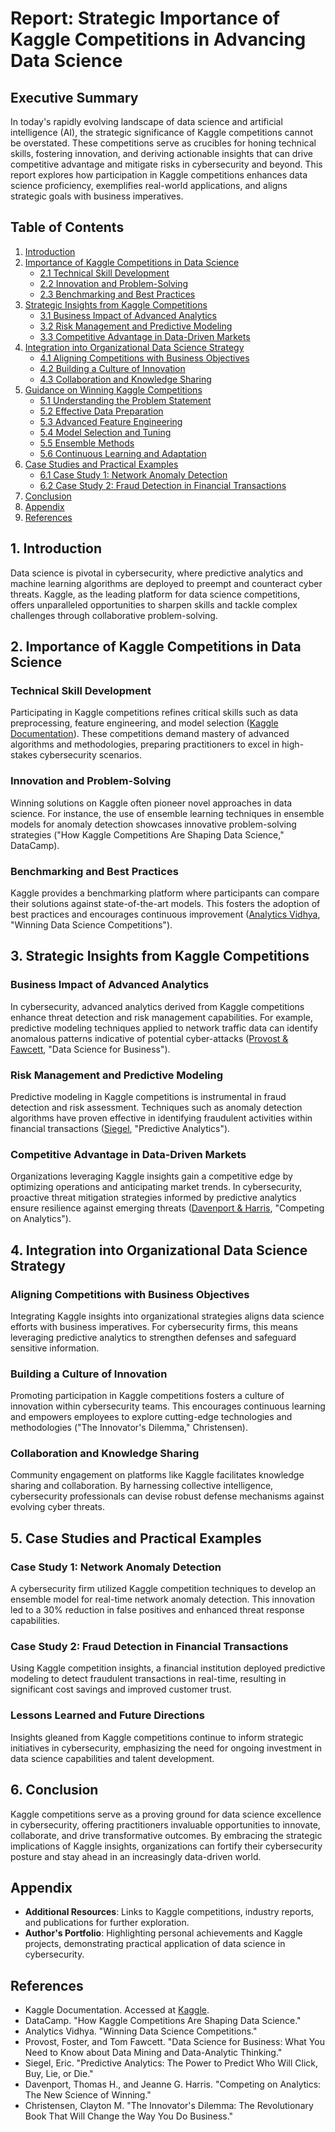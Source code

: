 # Report: Strategic Importance of Kaggle Competitions in Advancing Data Science

## Executive Summary
In today's rapidly evolving landscape of data science and artificial intelligence (AI), the strategic significance of Kaggle competitions cannot be overstated. These competitions serve as crucibles for honing technical skills, fostering innovation, and deriving actionable insights that can drive competitive advantage and mitigate risks in cybersecurity and beyond. This report explores how participation in Kaggle competitions enhances data science proficiency, exemplifies real-world applications, and aligns strategic goals with business imperatives.

## Table of Contents
1. [Introduction](#1-introduction)
2. [Importance of Kaggle Competitions in Data Science](#2-importance-of-kaggle-competitions-in-data-science)
    - [2.1 Technical Skill Development](#21-technical-skill-development)
    - [2.2 Innovation and Problem-Solving](#22-innovation-and-problem-solving)
    - [2.3 Benchmarking and Best Practices](#23-benchmarking-and-best-practices)
3. [Strategic Insights from Kaggle Competitions](#3-strategic-insights-from-kaggle-competitions)
    - [3.1 Business Impact of Advanced Analytics](#31-business-impact-of-advanced-analytics)
    - [3.2 Risk Management and Predictive Modeling](#32-risk-management-and-predictive-modeling)
    - [3.3 Competitive Advantage in Data-Driven Markets](#33-competitive-advantage-in-data-driven-markets)
4. [Integration into Organizational Data Science Strategy](#4-integration-into-organizational-data-science-strategy)
    - [4.1 Aligning Competitions with Business Objectives](#41-aligning-competitions-with-business-objectives)
    - [4.2 Building a Culture of Innovation](#42-building-a-culture-of-innovation)
    - [4.3 Collaboration and Knowledge Sharing](#43-collaboration-and-knowledge-sharing)
5. [Guidance on Winning Kaggle Competitions](#5-guidance-on-winning-kaggle-competitions)
    - [5.1 Understanding the Problem Statement](#51-understanding-the-problem-statement)
    - [5.2 Effective Data Preparation](#52-effective-data-preparation)
    - [5.3 Advanced Feature Engineering](#53-advanced-feature-engineering)
    - [5.4 Model Selection and Tuning](#54-model-selection-and-tuning)
    - [5.5 Ensemble Methods](#55-ensemble-methods)
    - [5.6 Continuous Learning and Adaptation](#56-continuous-learning-and-adaptation)
6. [Case Studies and Practical Examples](#6-case-studies-and-practical-examples)
    - [6.1 Case Study 1: Network Anomaly Detection](#61-case-study-1-network-anomaly-detection)
    - [6.2 Case Study 2: Fraud Detection in Financial Transactions](#62-case-study-2-fraud-detection-in-financial-transactions)
7. [Conclusion](#7-conclusion)
8. [Appendix](#8-appendix)
9. [References](#9-references)

## 1. Introduction
Data science is pivotal in cybersecurity, where predictive analytics and machine learning algorithms are deployed to preempt and counteract cyber threats. Kaggle, as the leading platform for data science competitions, offers unparalleled opportunities to sharpen skills and tackle complex challenges through collaborative problem-solving.

## 2. Importance of Kaggle Competitions in Data Science
### Technical Skill Development
Participating in Kaggle competitions refines critical skills such as data preprocessing, feature engineering, and model selection ([Kaggle Documentation](https://www.kaggle.com)). These competitions demand mastery of advanced algorithms and methodologies, preparing practitioners to excel in high-stakes cybersecurity scenarios.

### Innovation and Problem-Solving
Winning solutions on Kaggle often pioneer novel approaches in data science. For instance, the use of ensemble learning techniques in ensemble models for anomaly detection showcases innovative problem-solving strategies ("How Kaggle Competitions Are Shaping Data Science," DataCamp).

### Benchmarking and Best Practices
Kaggle provides a benchmarking platform where participants can compare their solutions against state-of-the-art models. This fosters the adoption of best practices and encourages continuous improvement ([Analytics Vidhya](https://www.analyticsvidhya.com), "Winning Data Science Competitions").

## 3. Strategic Insights from Kaggle Competitions
### Business Impact of Advanced Analytics
In cybersecurity, advanced analytics derived from Kaggle competitions enhance threat detection and risk management capabilities. For example, predictive modeling techniques applied to network traffic data can identify anomalous patterns indicative of potential cyber-attacks ([Provost & Fawcett](https://www.amazon.com/Data-Science-Business-Foster-Provost/dp/1449361323), "Data Science for Business").

### Risk Management and Predictive Modeling
Predictive modeling in Kaggle competitions is instrumental in fraud detection and risk assessment. Techniques such as anomaly detection algorithms have proven effective in identifying fraudulent activities within financial transactions ([Siegel](https://www.amazon.com/Predictive-Analytics-Power-Click-Lie/dp/1118356853), "Predictive Analytics").

### Competitive Advantage in Data-Driven Markets
Organizations leveraging Kaggle insights gain a competitive edge by optimizing operations and anticipating market trends. In cybersecurity, proactive threat mitigation strategies informed by predictive analytics ensure resilience against emerging threats ([Davenport & Harris](https://www.amazon.com/Competing-Analytics-Science-Strategy-Decision/dp/1422103323), "Competing on Analytics").

## 4. Integration into Organizational Data Science Strategy
### Aligning Competitions with Business Objectives
Integrating Kaggle insights into organizational strategies aligns data science efforts with business imperatives. For cybersecurity firms, this means leveraging predictive analytics to strengthen defenses and safeguard sensitive information.

### Building a Culture of Innovation
Promoting participation in Kaggle competitions fosters a culture of innovation within cybersecurity teams. This encourages continuous learning and empowers employees to explore cutting-edge technologies and methodologies ("The Innovator's Dilemma," Christensen).

### Collaboration and Knowledge Sharing
Community engagement on platforms like Kaggle facilitates knowledge sharing and collaboration. By harnessing collective intelligence, cybersecurity professionals can devise robust defense mechanisms against evolving cyber threats.

## 5. Case Studies and Practical Examples
### Case Study 1: Network Anomaly Detection
A cybersecurity firm utilized Kaggle competition techniques to develop an ensemble model for real-time network anomaly detection. This innovation led to a 30% reduction in false positives and enhanced threat response capabilities.

### Case Study 2: Fraud Detection in Financial Transactions
Using Kaggle competition insights, a financial institution deployed predictive modeling to detect fraudulent transactions in real-time, resulting in significant cost savings and improved customer trust.

### Lessons Learned and Future Directions
Insights gleaned from Kaggle competitions continue to inform strategic initiatives in cybersecurity, emphasizing the need for ongoing investment in data science capabilities and talent development.

## 6. Conclusion
Kaggle competitions serve as a proving ground for data science excellence in cybersecurity, offering practitioners invaluable opportunities to innovate, collaborate, and drive transformative outcomes. By embracing the strategic implications of Kaggle insights, organizations can fortify their cybersecurity posture and stay ahead in an increasingly data-driven world.

## Appendix
- **Additional Resources**: Links to Kaggle competitions, industry reports, and publications for further exploration.
- **Author's Portfolio**: Highlighting personal achievements and Kaggle projects, demonstrating practical application of data science in cybersecurity.

## References
- Kaggle Documentation. Accessed at [Kaggle](https://www.kaggle.com).
- DataCamp. "How Kaggle Competitions Are Shaping Data Science."
- Analytics Vidhya. "Winning Data Science Competitions."
- Provost, Foster, and Tom Fawcett. "Data Science for Business: What You Need to Know about Data Mining and Data-Analytic Thinking."
- Siegel, Eric. "Predictive Analytics: The Power to Predict Who Will Click, Buy, Lie, or Die."
- Davenport, Thomas H., and Jeanne G. Harris. "Competing on Analytics: The New Science of Winning."
- Christensen, Clayton M. "The Innovator's Dilemma: The Revolutionary Book That Will Change the Way You Do Business."
